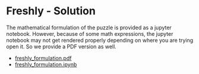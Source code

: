 # Freshly - Solution
The mathematical formulation of the puzzle is provided as a 
jupyter notebook. 
However, because of some math expressions, the jupyter notebook may not get rendered properly 
depending on where you are trying open it. So we provide a PDF version as well.

- [freshly_formulation.pdf](freshly_formulation.pdf)
- [freshly_formulation.ipynb](freshly_formulation.ipynb)